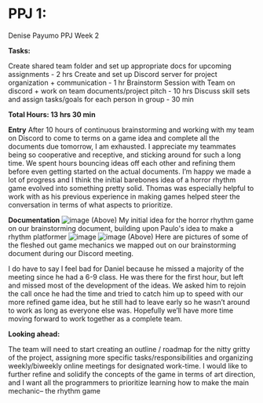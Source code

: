 # PPJ 1: 
Denise Payumo PPJ Week 2

**Tasks:**

Create shared team folder and set up appropriate docs for upcoming assignments - 2 hrs
Create and set up Discord server for project organization + communication  - 1 hr
Brainstorm Session with Team on discord + work on team documents/project pitch - 10 hrs
Discuss skill sets and assign tasks/goals for each person in group - 30 min

**Total Hours: 13 hrs 30 min**

**Entry** 
After 10 hours of continuous brainstorming and working with my team on Discord to come to terms on a game idea and complete all the documents due tomorrow, I am exhausted. I appreciate my teammates being so cooperative and receptive, and sticking around for such a long time. We spent hours bouncing ideas off each other and refining them before even getting started on the actual documents. I’m happy we made a lot of progress and I think the initial barebones idea of a horror rhythm game evolved into something pretty solid. Thomas was especially helpful to work with as his previous experience in making games helped steer the conversation in terms of what aspects to prioritize. 

**Documentation**
![image](https://github.com/user-attachments/assets/fce9692c-a92f-42fd-8257-d875be316df3)
(Above) My initial idea for the horror rhythm game on our brainstorming document, building upon Paulo's idea to make a rhythm platformer
![image](https://github.com/user-attachments/assets/db23fb86-a3eb-4930-8b4d-a411e29720ec)
![image](https://github.com/user-attachments/assets/1dc5025c-a268-4947-9959-11d5512e89c4)
(Above) Here are pictures of some of the fleshed out game mechanics we mapped out on our brainstorming document during our Discord meeting. 

I do have to say I feel bad for Daniel because he missed a majority of the meeting since he had a 6-9 class. He was there for the first hour, but left and missed most of the development of the ideas. We asked him to rejoin the call once he had the time and tried to catch him up to speed with our more refined game idea, but he still had to leave early so he wasn’t around to work as long as everyone else was. Hopefully we’ll have more time moving forward to work together as a complete team.

**Looking ahead:**

The team will need to start creating an outline / roadmap for the nitty gritty of the project, assigning more specific tasks/responsibilities and organizing weekly/biweekly online meetings for designated work-time. 
I would like to further refine and solidify the concepts of the game in terms of art direction, and I want all the programmers to prioritize learning how to make the main mechanic– the rhythm game
